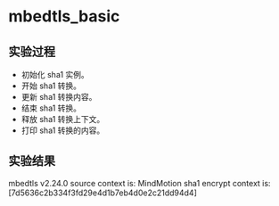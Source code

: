 # mbedtls_basic

## 实验过程

+ 初始化 sha1 实例。
+ 开始 sha1 转换。
+ 更新 sha1 转换内容。
+ 结束 sha1 转换。
+ 释放 sha1 转换上下文。
+ 打印 sha1 转换的内容。

## 实验结果

mbedtls v2.24.0
source context is: MindMotion
sha1 encrypt context is: [7d5636c2b334f3fd29e4d1b7eb4d0e2c21dd94d4]